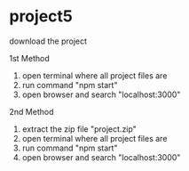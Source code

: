# project5

download the project

1st Method 
1. open terminal where all project files are
2. run command "npm start"
3. open browser and search "localhost:3000"

2nd Method 
1. extract the zip file "project.zip"
2. open terminal where all project files are
3. run command "npm start"
4. open browser and search "localhost:3000"
